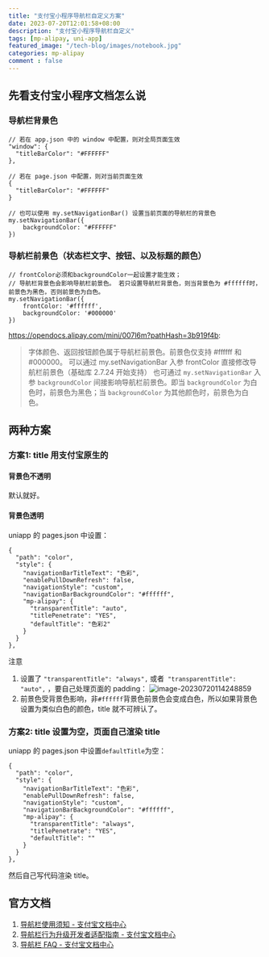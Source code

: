 ```yaml
---
title: "支付宝小程序导航栏自定义方案"
date: 2023-07-20T12:01:58+08:00
description: "支付宝小程序导航栏自定义"
tags: [mp-alipay, uni-app]
featured_image: "/tech-blog/images/notebook.jpg"
categories: mp-alipay
comment : false
---
```



## 先看支付宝小程序文档怎么说

### 导航栏背景色

```
// 若在 app.json 中的 window 中配置，则对全局页面生效
"window": {
  "titleBarColor": "#FFFFFF"
},

// 若在 page.json 中配置，则对当前页面生效
{
  "titleBarColor": "#FFFFFF"
}

// 也可以使用 my.setNavigationBar() 设置当前页面的导航栏的背景色
my.setNavigationBar({
    backgroundColor: "#FFFFFF"
})
```

### 导航栏前景色（状态栏文字、按钮、以及标题的颜色）
```
// frontColor必须和backgroundColor一起设置才能生效；
// 导航栏背景色会影响导航栏前景色。 若只设置导航栏背景色，则当背景色为 #ffffff时，前景色为黑色，否则前景色为白色。
my.setNavigationBar({
    frontColor: '#ffffff',
    backgroundColor: '#000000'
})
```

https://opendocs.alipay.com/mini/007l6m?pathHash=3b919f4b: 
> 字体颜色、返回按钮颜色属于导航栏前景色。前景色仅支持 #ffffff 和 #000000。
> 可以通过 my.setNavigationBar 入参 frontColor 直接修改导航栏前景色（基础库 2.7.24 开始支持）
> 也可通过 `my.setNavigationBar` 入参 `backgroundColor` 间接影响导航栏前景色。即当 `backgroundColor` 为白色时，前景色为黑色；当 `backgroundColor` 为其他颜色时，前景色为白色。


## 两种方案

### 方案1: title 用支付宝原生的

#### 背景色不透明
默认就好。

#### 背景色透明

uniapp 的 pages.json 中设置：
```
{
  "path": "color",
  "style": {
    "navigationBarTitleText": "色彩",
    "enablePullDownRefresh": false,
    "navigationStyle": "custom",
    "navigationBarBackgroundColor": "#ffffff",
    "mp-alipay": {
      "transparentTitle": "auto",
      "titlePenetrate": "YES",
      "defaultTitle": "色彩2"
    }
  }
},
```

注意
1. 设置了 `"transparentTitle": "always",` 或者` "transparentTitle": "auto",` ，要自己处理页面的 padding：
![image-20230720114248859](/tech-blog/images/20230720-mp_alipay_navigation-bar.assets/image-20230720114248859.png)
2. 前景色受背景色影响，非`#ffffff`背景色前景色会变成白色，所以如果背景色设置为类似白色的颜色，title 就不可辨认了。

### 方案2: title 设置为空，页面自己渲染 title

uniapp 的 pages.json 中设置`defaultTitle`为空：
```
{
  "path": "color",
  "style": {
    "navigationBarTitleText": "色彩",
    "enablePullDownRefresh": false,
    "navigationStyle": "custom",
    "navigationBarBackgroundColor": "#ffffff",
    "mp-alipay": {
      "transparentTitle": "always",
      "titlePenetrate": "YES",
      "defaultTitle": ""
    }
  }
},
```

然后自己写代码渲染 title。

## 官方文档

1. [导航栏使用须知 - 支付宝文档中心](https://opendocs.alipay.com/mini/07535r?pathHash=a54e002c)
2. [导航栏行为升级开发者适配指南 - 支付宝文档中心](https://opendocs.alipay.com/mini/077mhs?pathHash=82b5f57f)
3. [导航栏 FAQ - 支付宝文档中心](https://opendocs.alipay.com/mini/007l6m?pathHash=3b919f4b)